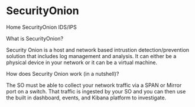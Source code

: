 # SecurityOnion
Home SecurityOnion IDS/IPS 

What is SecurityOnion?

Security Onion is a host and network based intrustion detection/prevention solution that includes log management and analysis. 
It can either be a physical device in your network or it can be a virtual machine. 

How does Security Onion work (in a nutshell)?

The SO must be able to collect your network traffic via a SPAN or Mirror port on a switch. 
That traffic is ingested by your SO and you can then use the built in dashboard, events, and Kibana platform to investigate.

